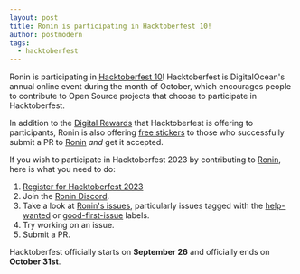 ```yaml
---
layout: post
title: Ronin is participating in Hacktoberfest 10!
author: postmodern
tags:
  - hacktoberfest
---
```


Ronin is participating in [Hacktoberfest 10][hacktoberfest]! Hacktoberfest is
DigitalOcean's annual online event during the month of October, which
encourages people to contribute to Open Source projects that choose to
participate in Hacktoberfest.

In addition to the [Digital Rewards] that Hacktoberfest is offering to
participants, Ronin is also offering [free stickers][ronin-stickers] to those
who successfully submit a PR to [Ronin][ronin-rb] *and* get it accepted.

If you wish to participate in Hacktoberfest 2023 by contributing to
[Ronin][ronin-rb], here is what you need to do:

1. [Register for Hacktoberfest 2023][hacktoberfest-register]
2. Join the [Ronin Discord][ronin-discord-hacktoberfest].
3. Take a look at [Ronin's issues][ronin-issues], particularly issues tagged
   with the [help-wanted][ronin-issues-help-wanted] or 
   [good-first-issue][ronin-issues-good-first-issue] labels.
4. Try working on an issue.
5. Submit a PR.

Hacktoberfest officially starts on **September 26** and officially ends on
**October 31st**.

[hacktoberfest]: https://hacktoberfest.com/
[hacktoberfest-register]: https://hacktoberfest.com/auth/
[Digital Rewards]: https://hacktoberfest.com/about/#digital-rewards

[ronin-stickers]: https://merch.ronin-rb.dev/category/stickers
[ronin-rb]: https://github.com/ronin-rb
[ronin-discord-hacktoberfest]: https://discord.gg/Cw5WWnycRH
[ronin-issues]: https://github.com/issues?q=is%3Aopen+is%3Aissue+archived%3Afalse+user%3Aronin-rb+
[ronin-issues-help-wanted]: https://github.com/issues?q=is%3Aopen+is%3Aissue+archived%3Afalse+user%3Aronin-rb+label%3Ahelp-wanted
[ronin-issues-good-first-issue]: https://github.com/issues?q=is%3Aopen+is%3Aissue+archived%3Afalse+user%3Aronin-rb+label%3A%22good+first+issue%22

